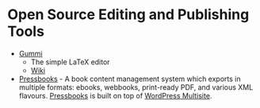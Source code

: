 # Open Source Editing and Publishing Tools

- [Gummi](https://github.com/alexandervdm/gummi/blob/master/README.md)
    - The simple LaTeX editor
    - [Wiki](https://github.com/alexandervdm/gummi/wiki)
- [Pressbooks](http://pressbooks.com)
		- A book content management system which exports in multiple formats: ebooks, webbooks, print-ready PDF, and various XML flavours. [Pressbooks](http://pressbooks.com) is built on top of [WordPress Multisite](http://codex.wordpress.org/Glossary#Multisite).
